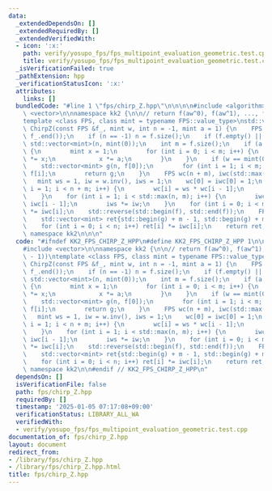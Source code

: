 ```yaml
---
data:
  _extendedDependsOn: []
  _extendedRequiredBy: []
  _extendedVerifiedWith:
  - icon: ':x:'
    path: verify/yosupo_fps/fps_multipoint_evaluation_geometric.test.cpp
    title: verify/yosupo_fps/fps_multipoint_evaluation_geometric.test.cpp
  _isVerificationFailed: true
  _pathExtension: hpp
  _verificationStatusIcon: ':x:'
  attributes:
    links: []
  bundledCode: "#line 1 \"fps/chirp_Z.hpp\"\n\n\n\n#include <algorithm>\n#include\
    \ <vector>\n\nnamespace kk2 {\n\n// return f(aw^0), f(aw^1), ..., f(aw^(n - 1))\n\
    template <class FPS, class mint = typename FPS::value_type>\nstd::vector<mint>\
    \ ChirpZ(const FPS &f_, mint w, int n = -1, mint a = 1) {\n    FPS f(f_.begin(),\
    \ f_.end());\n    if (n == -1) n = f.size();\n    if (f.empty() || n == 0) return\
    \ std::vector<mint>(n, mint(0));\n    int m = f.size();\n    if (a != mint(1))\
    \ {\n        mint x = 1;\n        for (int i = 0; i < m; i++) {\n            f[i]\
    \ *= x;\n            x *= a;\n        }\n    }\n    if (w == mint(0)) {\n    \
    \    std::vector<mint> g(n, f[0]);\n        for (int i = 1; i < m; i++) g[0] +=\
    \ f[i];\n        return g;\n    }\n    FPS wc(n + m), iwc(std::max(n, m));\n \
    \   mint ws = 1, iw = w.inv(), iws = 1;\n    wc[0] = iwc[0] = 1;\n    for (int\
    \ i = 1; i < n + m; i++) {\n        wc[i] = ws * wc[i - 1];\n        ws *= w;\n\
    \    }\n    for (int i = 1; i < std::max(n, m); i++) {\n        iwc[i] = iws *\
    \ iwc[i - 1];\n        iws *= iw;\n    }\n    for (int i = 0; i < m; i++) f[i]\
    \ *= iwc[i];\n    std::reverse(std::begin(f), std::end(f));\n    FPS g = f * wc;\n\
    \    std::vector<mint> ret{std::begin(g) + m - 1, std::begin(g) + m + n - 1};\n\
    \    for (int i = 0; i < n; i++) ret[i] *= iwc[i];\n    return ret;\n}\n\n} //\
    \ namespace kk2\n\n\n"
  code: "#ifndef KK2_FPS_CHIRP_Z_HPP\n#define KK2_FPS_CHIRP_Z_HPP 1\n\n#include <algorithm>\n\
    #include <vector>\n\nnamespace kk2 {\n\n// return f(aw^0), f(aw^1), ..., f(aw^(n\
    \ - 1))\ntemplate <class FPS, class mint = typename FPS::value_type>\nstd::vector<mint>\
    \ ChirpZ(const FPS &f_, mint w, int n = -1, mint a = 1) {\n    FPS f(f_.begin(),\
    \ f_.end());\n    if (n == -1) n = f.size();\n    if (f.empty() || n == 0) return\
    \ std::vector<mint>(n, mint(0));\n    int m = f.size();\n    if (a != mint(1))\
    \ {\n        mint x = 1;\n        for (int i = 0; i < m; i++) {\n            f[i]\
    \ *= x;\n            x *= a;\n        }\n    }\n    if (w == mint(0)) {\n    \
    \    std::vector<mint> g(n, f[0]);\n        for (int i = 1; i < m; i++) g[0] +=\
    \ f[i];\n        return g;\n    }\n    FPS wc(n + m), iwc(std::max(n, m));\n \
    \   mint ws = 1, iw = w.inv(), iws = 1;\n    wc[0] = iwc[0] = 1;\n    for (int\
    \ i = 1; i < n + m; i++) {\n        wc[i] = ws * wc[i - 1];\n        ws *= w;\n\
    \    }\n    for (int i = 1; i < std::max(n, m); i++) {\n        iwc[i] = iws *\
    \ iwc[i - 1];\n        iws *= iw;\n    }\n    for (int i = 0; i < m; i++) f[i]\
    \ *= iwc[i];\n    std::reverse(std::begin(f), std::end(f));\n    FPS g = f * wc;\n\
    \    std::vector<mint> ret{std::begin(g) + m - 1, std::begin(g) + m + n - 1};\n\
    \    for (int i = 0; i < n; i++) ret[i] *= iwc[i];\n    return ret;\n}\n\n} //\
    \ namespace kk2\n\n#endif // KK2_FPS_CHIRP_Z_HPP\n"
  dependsOn: []
  isVerificationFile: false
  path: fps/chirp_Z.hpp
  requiredBy: []
  timestamp: '2025-01-05 07:17:08+09:00'
  verificationStatus: LIBRARY_ALL_WA
  verifiedWith:
  - verify/yosupo_fps/fps_multipoint_evaluation_geometric.test.cpp
documentation_of: fps/chirp_Z.hpp
layout: document
redirect_from:
- /library/fps/chirp_Z.hpp
- /library/fps/chirp_Z.hpp.html
title: fps/chirp_Z.hpp
---
```

